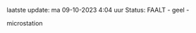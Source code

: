 laatste update: 
ma 09-10-2023  4:04   uur 
Status: FAALT - geel - 
<div class="service Y">microstation</div>